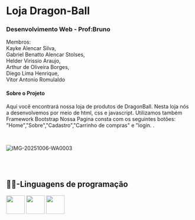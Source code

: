 <h1>Loja Dragon-Ball</h1>
<h3>Desenvolvimento Web - Prof:Bruno</h3>

<p>Membros:<br> Kayke Alencar Silva, <br> Gabriel  Benatto Alencar Stolses,<br> Helder Virissio Araujo,<br> Arthur de Oliveira Borges,<br> Diego Lima Henrique,<br> Vitor Antonio Romulaldo</p>


<h4>Sobre o Projeto</h4>
<p>Aqui você encontrará nossa loja de produtos de DragonBall. Nesta loja nós a desenvolvemos por meio de html, css e javascript. Utilizamos também Framework Bootstrap
  Nossa Pagina consta com os seguintes botões: "Home","Sobre","Cadastro","Carrinho de compras" e "login. .</p>
<br>

![IMG-20251006-WA0003](https://github.com/user-attachments/assets/1720d754-fb23-4bf0-9586-10a8520cb619)




<br/>
<br>

<section>
  <h2>👨‍💻-Linguagens de programação</h2>
  <div >
    <img width="50" heigth="50" src="https://cdn.jsdelivr.net/gh/devicons/devicon@latest/icons/html5/html5-plain.svg" />
    <img width="50" heigth="50" src="https://cdn.jsdelivr.net/gh/devicons/devicon@latest/icons/css3/css3-plain.svg" />
    <img width="50" heigth="50" src="https://cdn.jsdelivr.net/gh/devicons/devicon@latest/icons/javascript/javascript-plain.svg" />
  </div>
</section>
